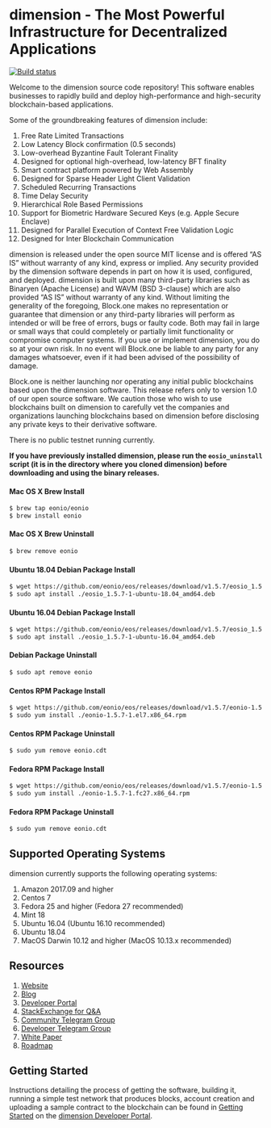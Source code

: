 
# dimension - The Most Powerful Infrastructure for Decentralized Applications

[![Build status](https://badge.buildkite.com/370fe5c79410f7d695e4e34c500b4e86e3ac021c6b1f739e20.svg?branch=master)](https://buildkite.com/dimension/eonio)

Welcome to the dimension source code repository! This software enables businesses to rapidly build and deploy high-performance and high-security blockchain-based applications.

Some of the groundbreaking features of dimension include:

1. Free Rate Limited Transactions 
1. Low Latency Block confirmation (0.5 seconds)
1. Low-overhead Byzantine Fault Tolerant Finality
1. Designed for optional high-overhead, low-latency BFT finality 
1. Smart contract platform powered by Web Assembly
1. Designed for Sparse Header Light Client Validation
1. Scheduled Recurring Transactions 
1. Time Delay Security
1. Hierarchical Role Based Permissions
1. Support for Biometric Hardware Secured Keys (e.g. Apple Secure Enclave)
1. Designed for Parallel Execution of Context Free Validation Logic
1. Designed for Inter Blockchain Communication 

dimension is released under the open source MIT license and is offered “AS IS” without warranty of any kind, express or implied. Any security provided by the dimension software depends in part on how it is used, configured, and deployed. dimension is built upon many third-party libraries such as Binaryen (Apache License) and WAVM  (BSD 3-clause) which are also provided “AS IS” without warranty of any kind. Without limiting the generality of the foregoing, Block.one makes no representation or guarantee that dimension or any third-party libraries will perform as intended or will be free of errors, bugs or faulty code. Both may fail in large or small ways that could completely or partially limit functionality or compromise computer systems. If you use or implement dimension, you do so at your own risk. In no event will Block.one be liable to any party for any damages whatsoever, even if it had been advised of the possibility of damage.  

Block.one is neither launching nor operating any initial public blockchains based upon the dimension software. This release refers only to version 1.0 of our open source software. We caution those who wish to use blockchains built on dimension to carefully vet the companies and organizations launching blockchains based on dimension before disclosing any private keys to their derivative software. 

There is no public testnet running currently.

**If you have previously installed dimension, please run the `eosio_uninstall` script (it is in the directory where you cloned dimension) before downloading and using the binary releases.**

#### Mac OS X Brew Install
```sh
$ brew tap eonio/eonio
$ brew install eonio
```
#### Mac OS X Brew Uninstall
```sh
$ brew remove eonio
```
#### Ubuntu 18.04 Debian Package Install
```sh
$ wget https://github.com/eonio/eos/releases/download/v1.5.7/eosio_1.5.7-1-ubuntu-18.04_amd64.deb
$ sudo apt install ./eosio_1.5.7-1-ubuntu-18.04_amd64.deb
```
#### Ubuntu 16.04 Debian Package Install
```sh
$ wget https://github.com/eonio/eos/releases/download/v1.5.7/eosio_1.5.7-1-ubuntu-16.04_amd64.deb
$ sudo apt install ./eosio_1.5.7-1-ubuntu-16.04_amd64.deb
```
#### Debian Package Uninstall
```sh
$ sudo apt remove eonio
```
#### Centos RPM Package Install
```sh
$ wget https://github.com/eonio/eos/releases/download/v1.5.7/eonio-1.5.7-1.el7.x86_64.rpm
$ sudo yum install ./eonio-1.5.7-1.el7.x86_64.rpm
```
#### Centos RPM Package Uninstall
```sh
$ sudo yum remove eonio.cdt
```
#### Fedora RPM Package Install
```sh
$ wget https://github.com/eonio/eos/releases/download/v1.5.7/eonio-1.5.7-1.fc27.x86_64.rpm
$ sudo yum install ./eonio-1.5.7-1.fc27.x86_64.rpm
```
#### Fedora RPM Package Uninstall
```sh
$ sudo yum remove eonio.cdt
```

## Supported Operating Systems
dimension currently supports the following operating systems:  
1. Amazon 2017.09 and higher
2. Centos 7
3. Fedora 25 and higher (Fedora 27 recommended)
4. Mint 18
5. Ubuntu 16.04 (Ubuntu 16.10 recommended)
6. Ubuntu 18.04
7. MacOS Darwin 10.12 and higher (MacOS 10.13.x recommended)

## Resources
1. [Website](https://eos.io)
1. [Blog](https://medium.com/eonio)
1. [Developer Portal](https://developers.eos.io)
1. [StackExchange for Q&A](https://eonio.stackexchange.com/)
1. [Community Telegram Group](https://t.me/EOSProject)
1. [Developer Telegram Group](https://t.me/joinchat/EaEnSUPktgfoI-XPfMYtcQ)
1. [White Paper](https://github.com/EOSIO/Documentation/blob/master/TechnicalWhitePaper.md)
1. [Roadmap](https://github.com/EOSIO/Documentation/blob/master/Roadmap.md)

<a name="gettingstarted"></a>
## Getting Started
Instructions detailing the process of getting the software, building it, running a simple test network that produces blocks, account creation and uploading a sample contract to the blockchain can be found in [Getting Started](https://developers.eos.io/eonio-nodeos/docs/overview-1) on the [dimension Developer Portal](https://developers.eos.io).
